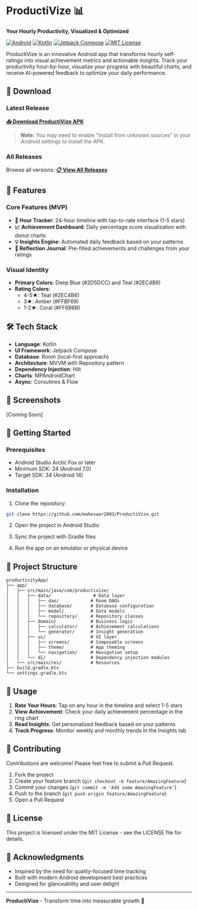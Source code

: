 # ProductiVize 📊

**Your Hourly Productivity, Visualized & Optimized**

[![Android](https://img.shields.io/badge/Android-3DDC84?style=for-the-badge&logo=android&logoColor=white)](https://android.com)
[![Kotlin](https://img.shields.io/badge/Kotlin-0095D5?style=for-the-badge&logo=kotlin&logoColor=white)](https://kotlinlang.org)
[![Jetpack Compose](https://img.shields.io/badge/Jetpack%20Compose-4285F4?style=for-the-badge&logo=jetpackcompose&logoColor=white)](https://developer.android.com/jetpack/compose)
[![MIT License](https://img.shields.io/badge/License-MIT-yellow.svg?style=for-the-badge)](https://opensource.org/licenses/MIT)

ProductiVize is an innovative Android app that transforms hourly self-ratings into visual achievement metrics and actionable insights. Track your productivity hour-by-hour, visualize your progress with beautiful charts, and receive AI-powered feedback to optimize your daily performance.

## 📱 Download

### **Latest Release**
**[📥 Download ProductiVize APK](https://github.com/maheswar2003/ProductiVize/releases/latest/download/app-debug.apk)**

> **Note:** You may need to enable "Install from unknown sources" in your Android settings to install the APK.

### **All Releases**
Browse all versions: **[📋 View All Releases](https://github.com/maheswar2003/ProductiVize/releases)**

## 🌟 Features

### Core Features (MVP)

- **📱 Hour Tracker**: 24-hour timeline with tap-to-rate interface (1-5 stars)
- **📈 Achievement Dashboard**: Daily percentage score visualization with donut charts
- **💡 Insights Engine**: Automated daily feedback based on your patterns
- **📝 Reflection Journal**: Pre-filled achievements and challenges from your ratings

### Visual Identity

- **Primary Colors**: Deep Blue (#2D5DCC) and Teal (#2EC4B6)
- **Rating Colors**:
    - 4-5★: Teal (#2EC4B6)
    - 3★: Amber (#FFBF69)
    - 1-2★: Coral (#FF6B6B)

## 🛠 Tech Stack

- **Language**: Kotlin
- **UI Framework**: Jetpack Compose
- **Database**: Room (local-first approach)
- **Architecture**: MVVM with Repository pattern
- **Dependency Injection**: Hilt
- **Charts**: MPAndroidChart
- **Async**: Coroutines & Flow

## 📱 Screenshots

[Coming Soon]

## 🚀 Getting Started

### Prerequisites

- Android Studio Arctic Fox or later
- Minimum SDK: 24 (Android 7.0)
- Target SDK: 34 (Android 14)

### Installation

1. Clone the repository:

```bash
git clone https://github.com/maheswar2003/ProductiVize.git
```

2. Open the project in Android Studio

3. Sync the project with Gradle files

4. Run the app on an emulator or physical device

## 📂 Project Structure

```
productivityApp/
├── app/
│   ├── src/main/java/com/productivize/
│   │   ├── data/                # Data layer
│   │   │   ├── dao/            # Room DAOs
│   │   │   ├── database/       # Database configuration
│   │   │   ├── model/          # Data models
│   │   │   └── repository/     # Repository classes
│   │   ├── domain/             # Business logic
│   │   │   ├── calculator/     # Achievement calculations
│   │   │   └── generator/      # Insight generation
│   │   ├── ui/                 # UI layer
│   │   │   ├── screens/        # Composable screens
│   │   │   ├── theme/          # App theming
│   │   │   └── navigation/     # Navigation setup
│   │   └── di/                 # Dependency injection modules
│   └── src/main/res/           # Resources
├── build.gradle.kts
└── settings.gradle.kts
```

## 🎯 Usage

1. **Rate Your Hours**: Tap on any hour in the timeline and select 1-5 stars
2. **View Achievement**: Check your daily achievement percentage in the ring chart
3. **Read Insights**: Get personalized feedback based on your patterns
4. **Track Progress**: Monitor weekly and monthly trends in the Insights tab

## 🤝 Contributing

Contributions are welcome! Please feel free to submit a Pull Request.

1. Fork the project
2. Create your feature branch (`git checkout -b feature/AmazingFeature`)
3. Commit your changes (`git commit -m 'Add some AmazingFeature'`)
4. Push to the branch (`git push origin feature/AmazingFeature`)
5. Open a Pull Request

## 📄 License

This project is licensed under the MIT License - see the LICENSE file for details.

## 🙏 Acknowledgments

- Inspired by the need for quality-focused time tracking
- Built with modern Android development best practices
- Designed for glanceability and user delight

---

**ProductiVize** - Transform time into measurable growth 🚀 